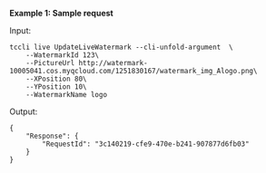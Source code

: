 **Example 1: Sample request**



Input: 

```
tccli live UpdateLiveWatermark --cli-unfold-argument  \
    --WatermarkId 123\
    --PictureUrl http://watermark-10005041.cos.myqcloud.com/1251830167/watermark_img_Alogo.png\
    --XPosition 80\
    --YPosition 10\
    --WatermarkName logo
```

Output: 
```
{
    "Response": {
        "RequestId": "3c140219-cfe9-470e-b241-907877d6fb03"
    }
}
```

